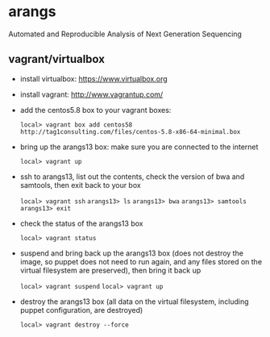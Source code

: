 arangs
======

Automated and Reproducible Analysis of Next Generation Sequencing

vagrant/virtualbox
------------------
* install virtualbox: https://www.virtualbox.org
* install vagrant: http://www.vagrantup.com/
* add the centos5.8 box to your vagrant boxes: 

    `local> vagrant box add centos58 http://tag1consulting.com/files/centos-5.8-x86-64-minimal.box`

* bring up the arangs13 box: make sure you are connected to the internet

    `local> vagrant up`

* ssh to arangs13, list out the contents, check the version of bwa and samtools, then exit back to your box

    `local> vagrant ssh`
    `arangs13> ls`
    `arangs13> bwa`
    `arangs13> samtools`
    `arangs13> exit`

* check the status of the arangs13 box

    `local> vagrant status`

*  suspend and bring back up the arangs13 box (does not destroy the image, so puppet does not need to run again, and any files stored on the virtual filesystem are preserved), then bring it back up

    `local> vagrant suspend`
    `local> vagrant up`

* destroy the arangs13 box (all data on the virtual filesystem, including puppet configuration, are destroyed)

    `local> vagrant destroy --force`
